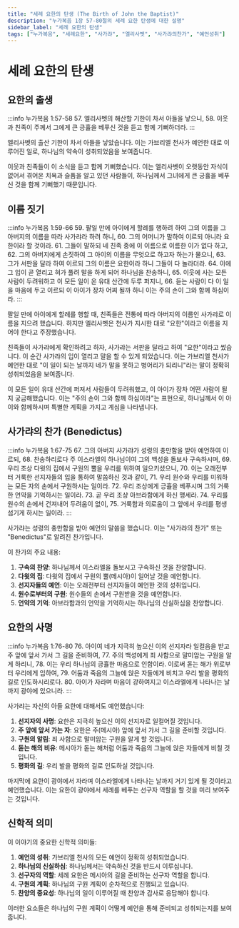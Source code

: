 ```yaml
---
title: "세례 요한의 탄생 (The Birth of John the Baptist)"
description: "누가복음 1장 57-80절의 세례 요한 탄생에 대한 설명"
sidebar_label: "세례 요한의 탄생"
tags: ["누가복음", "세례요한", "사가랴", "엘리사벳", "사가랴의찬가", "예언성취"]
---
```


# 세례 요한의 탄생

## 요한의 출생

:::info 누가복음 1:57-58
57. 엘리사벳의 해산할 기한이 차서 아들을 낳으니,
58. 이웃과 친족이 주께서 그에게 큰 긍휼을 베푸신 것을 듣고 함께 기뻐하더라.
:::

엘리사벳의 출산 기한이 차서 아들을 낳았습니다. 이는 가브리엘 천사가 예언한 대로 이루어진 일로, 하나님의 약속이 성취되었음을 보여줍니다.

이웃과 친족들이 이 소식을 듣고 함께 기뻐했습니다. 이는 엘리사벳이 오랫동안 자식이 없어서 겪어온 치욕과 슬픔을 알고 있던 사람들이, 하나님께서 그녀에게 큰 긍휼을 베푸신 것을 함께 기뻐했기 때문입니다.

## 이름 짓기

:::info 누가복음 1:59-66
59. 팔일 만에 아이에게 할례를 행하려 하여 그의 이름을 그 아버지의 이름을 따라 사가랴라 하려 하니,
60. 그의 어머니가 말하여 이르되 아니라 요한이라 할 것이라.
61. 그들이 말하되 네 친족 중에 이 이름으로 이름한 이가 없다 하고,
62. 그의 아버지에게 손짓하여 그 아이의 이름을 무엇으로 하고자 하는가 물으니,
63. 그가 서판을 달라 하여 이르되 그의 이름은 요한이라 하니 그들이 다 놀라더라.
64. 이에 그 입이 곧 열리고 혀가 풀려 말을 하게 되어 하나님을 찬송하니,
65. 이웃에 사는 모든 사람이 두려워하고 이 모든 일이 온 유대 산간에 두루 퍼지니,
66. 듣는 사람이 다 이 일을 마음에 두고 이르되 이 아이가 장차 어찌 될까 하니 이는 주의 손이 그와 함께 하심이라.
:::

팔일 만에 아이에게 할례를 행할 때, 친족들은 전통에 따라 아버지의 이름인 사가랴로 이름을 지으려 했습니다. 하지만 엘리사벳은 천사가 지시한 대로 "요한"이라고 이름을 지어야 한다고 주장했습니다.

친족들이 사가랴에게 확인하려고 하자, 사가랴는 서판을 달라고 하여 "요한"이라고 썼습니다. 이 순간 사가랴의 입이 열리고 말을 할 수 있게 되었습니다. 이는 가브리엘 천사가 예언한 대로 "이 일이 되는 날까지 네가 말을 못하고 벙어리가 되리니"라는 말이 정확히 성취되었음을 보여줍니다.

이 모든 일이 유대 산간에 퍼져서 사람들이 두려워했고, 이 아이가 장차 어떤 사람이 될지 궁금해했습니다. 이는 "주의 손이 그와 함께 하심이라"는 표현으로, 하나님께서 이 아이와 함께하시며 특별한 계획을 가지고 계심을 나타냅니다.

## 사가랴의 찬가 (Benedictus)

:::info 누가복음 1:67-75
67. 그의 아버지 사가랴가 성령의 충만함을 받아 예언하여 이르되,
68. 찬송하리로다 주 이스라엘의 하나님이여 그의 백성을 돌보사 구속하시며,
69. 우리 조상 다윗의 집에서 구원의 뿔을 우리를 위하여 일으키셨으니,
70. 이는 오래전부터 거룩한 선지자들의 입을 통하여 말씀하신 것과 같이,
71. 우리 원수와 우리를 미워하는 모든 자의 손에서 구원하시는 일이라.
72. 우리 조상에게 긍휼을 베푸시며 그의 거룩한 언약을 기억하시는 일이라.
73. 곧 우리 조상 아브라함에게 하신 맹세라.
74. 우리를 원수의 손에서 건져내어 두려움이 없이,
75. 거룩함과 의로움이 그 앞에서 우리를 평생 섬기게 하시는 일이라.
:::

사가랴는 성령의 충만함을 받아 예언의 말씀을 했습니다. 이는 "사가랴의 찬가" 또는 "Benedictus"로 알려진 찬가입니다.

이 찬가의 주요 내용:

1. **구속의 찬양**: 하나님께서 이스라엘을 돌보시고 구속하신 것을 찬양합니다.
2. **다윗의 집**: 다윗의 집에서 구원의 뿔(메시아)이 일어날 것을 예언합니다.
3. **선지자들의 예언**: 이는 오래전부터 선지자들이 예언한 것의 성취입니다.
4. **원수로부터의 구원**: 원수들의 손에서 구원받을 것을 예언합니다.
5. **언약의 기억**: 아브라함과의 언약을 기억하시는 하나님의 신실하심을 찬양합니다.

## 요한의 사명

:::info 누가복음 1:76-80
76. 아이여 네가 지극히 높으신 이의 선지자라 일컬음을 받고 주 앞에 앞서 가서 그 길을 준비하여,
77. 주의 백성에게 죄 사함으로 말미암는 구원을 알게 하리니,
78. 이는 우리 하나님의 긍휼한 마음으로 인함이라. 이로써 돋는 해가 위로부터 우리에게 임하여,
79. 어둠과 죽음의 그늘에 앉은 자들에게 비치고 우리 발을 평화의 길로 인도하시리로다.
80. 아이가 자라며 마음이 강하여지고 이스라엘에게 나타나는 날까지 광야에 있으니라.
:::

사가랴는 자신의 아들 요한에 대해서도 예언했습니다:

1. **선지자의 사명**: 요한은 지극히 높으신 이의 선지자로 일컬어질 것입니다.
2. **주 앞에 앞서 가는 자**: 요한은 주(메시아) 앞에 앞서 가서 그 길을 준비할 것입니다.
3. **구원의 알림**: 죄 사함으로 말미암는 구원을 알게 할 것입니다.
4. **돋는 해의 비유**: 메시아가 돋는 해처럼 어둠과 죽음의 그늘에 앉은 자들에게 비칠 것입니다.
5. **평화의 길**: 우리 발을 평화의 길로 인도하실 것입니다.

마지막에 요한이 광야에서 자라며 이스라엘에게 나타나는 날까지 거기 있게 될 것이라고 예언했습니다. 이는 요한이 광야에서 세례를 베푸는 선구자 역할을 할 것을 미리 보여주는 것입니다.

## 신학적 의미

이 이야기의 중요한 신학적 의미들:

1. **예언의 성취**: 가브리엘 천사의 모든 예언이 정확히 성취되었습니다.
2. **하나님의 신실하심**: 하나님께서는 약속하신 것을 반드시 이루십니다.
3. **선구자의 역할**: 세례 요한은 메시아의 길을 준비하는 선구자 역할을 합니다.
4. **구원의 계획**: 하나님의 구원 계획이 순차적으로 진행되고 있습니다.
5. **찬양의 중요성**: 하나님의 일이 이루어질 때 찬양과 감사로 응답해야 합니다.

이러한 요소들은 하나님의 구원 계획이 어떻게 예언을 통해 준비되고 성취되는지를 보여줍니다. 